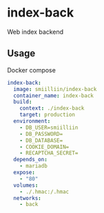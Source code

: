 # index-back

Web index backend

## Usage

Docker compose

```yaml
index-back:
  image: smiilliin/index-back
  container_name: index-back
  build:
    context: ./index-back
    target: production
  environment:
    - DB_USER=smiilliin
    - DB_PASSWORD=
    - DB_DATABASE=
    - COOKIE_DOMAIN=
    - RECAPTCHA_SECRET=
  depends_on:
    - mariadb
  expose:
    - "80"
  volumes:
    - ./.hmac:/.hmac
  networks:
    - back
```
